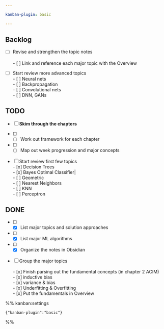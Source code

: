 ```yaml
---

kanban-plugin: basic

---
```


## Backlog

- [ ] Revise and strengthen the topic notes<br><br>- [ ] Link and reference each major topic with the Overview
- [ ] Start review more advanced topics<br>- [ ] Neural nets<br>- [ ] Backpropagation<br>- [ ] Convolutional nets<br>- [ ] DNN, GANs


## TODO

- [ ] **Skim through the chapters**
- [ ] - [ ] Work out framework for each chapter
- [ ] - [ ] Map out week progression and major concepts
- [ ] Start review first few topics<br>- [x] Decision Trees<br>- [x] Bayes Optimal Classifier|<br>- [ ] Geometric<br>- [ ] Nearest Neighbors<br>- [ ] KNN<br>- [ ] Perceptron


## DONE

- [ ] - [x] List major topics and solution approaches
- [ ] - [x] List major ML algorithms
- [ ] - [x] Organize the notes in Obsidian
- [ ] Group the major topics<br><br>- [x] Finish parsing out the fundamental concepts (in chapter 2 ACIM)<br>	- [x] inductive bias<br>	- [x] variance & bias<br>	- [x] Underfitting & Overfitting<br>- [x] Put the fundamentals in Overview




%% kanban:settings
```
{"kanban-plugin":"basic"}
```
%%